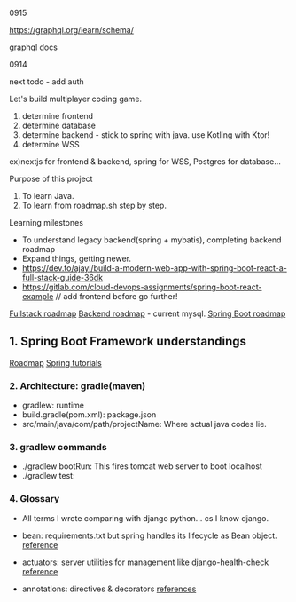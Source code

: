 0915

https://graphql.org/learn/schema/

graphql docs

0914

next todo - add auth

Let's build multiplayer coding game.

1. determine frontend
2. determine database
3. determine backend - stick to spring with java. use Kotling with Ktor!
4. determine WSS

ex)nextjs for frontend & backend, spring for WSS, Postgres for database...

Purpose of this project

1. To learn Java.
2. To learn from roadmap.sh step by step.

Learning milestones

- To understand legacy backend(spring + mybatis), completing backend roadmap
- Expand things, getting newer.
- https://dev.to/ajayi/build-a-modern-web-app-with-spring-boot-react-a-full-stack-guide-36dk
- https://gitlab.com/cloud-devops-assignments/spring-boot-react-example // add frontend before go further!

[Fullstack roadmap](https://github.com/jihyeonjeong11/FullStack-Roadmap)
[Backend roadmap](https://roadmap.sh/backend) - current mysql.
[Spring Boot roadmap](https://roadmap.sh/spring-boot)

## 1. Spring Boot Framework understandings

[Roadmap](https://roadmap.sh/spring-boot)
[Spring tutorials](https://spring.io/guides/gs/spring-boot)

### 2. Architecture: gradle(maven)

- gradlew: runtime
- build.gradle(pom.xml): package.json
- src/main/java/com/path/projectName: Where actual java codes lie.

### 3. gradlew commands

- ./gradlew bootRun: This fires tomcat web server to boot localhost
- ./gradlew test:

### 4. Glossary

- All terms I wrote comparing with django python... cs I know django.

- bean: requirements.txt but spring handles its lifecycle as Bean object. [reference](https://www.baeldung.com/spring-bean)
- actuators: server utilities for management like django-health-check [reference](https://www.baeldung.com/spring-boot-actuators)
- annotations: directives & decorators [references](https://docs.spring.io/spring-framework/reference/testing/annotations.html)
